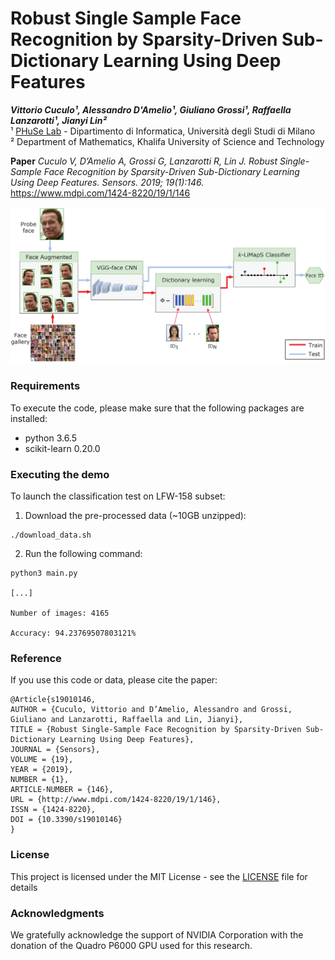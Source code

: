 # Robust Single Sample Face Recognition by Sparsity-Driven Sub-Dictionary Learning Using Deep Features

***Vittorio Cuculo¹, Alessandro D'Amelio¹, Giuliano Grossi¹, Raffaella Lanzarotti¹, Jianyi Lin²***  
¹ [PHuSe Lab](https://phuselab.di.unimi.it) - Dipartimento di Informatica, Università degli Studi di Milano  
² Department of Mathematics, Khalifa University of Science and Technology

**Paper** *Cuculo V, D’Amelio A, Grossi G, Lanzarotti R, Lin J. Robust Single-Sample Face Recognition by Sparsity-Driven Sub-Dictionary Learning Using Deep Features. Sensors. 2019; 19(1):146.*  
https://www.mdpi.com/1424-8220/19/1/146  

![pipeline](diagram.png "Method pipeline")

### Requirements

To execute the code, please make sure that the following packages are installed:

- python 3.6.5
- scikit-learn 0.20.0


### Executing the demo

To launch the classification test on LFW-158 subset:

1. Download the pre-processed data (~10GB unzipped):
```
./download_data.sh
```
2. Run the following command:
```
python3 main.py

[...]

Number of images: 4165

Accuracy: 94.23769507803121%

```

### Reference

If you use this code or data, please cite the paper:
```
@Article{s19010146,
AUTHOR = {Cuculo, Vittorio and D’Amelio, Alessandro and Grossi, Giuliano and Lanzarotti, Raffaella and Lin, Jianyi},
TITLE = {Robust Single-Sample Face Recognition by Sparsity-Driven Sub-Dictionary Learning Using Deep Features},
JOURNAL = {Sensors},
VOLUME = {19},
YEAR = {2019},
NUMBER = {1},
ARTICLE-NUMBER = {146},
URL = {http://www.mdpi.com/1424-8220/19/1/146},
ISSN = {1424-8220},
DOI = {10.3390/s19010146}
}
```

### License

This project is licensed under the MIT License - see the [LICENSE](LICENSE) file for details

### Acknowledgments

We gratefully acknowledge the support of NVIDIA Corporation with the donation of the Quadro P6000 GPU used for this research.
